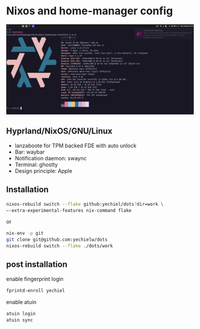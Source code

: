 # Nixos and home-manager config

![screenshot](images/screenshot.png)

## Hyprland/NixOS/GNU/Linux
- lanzaboote for TPM backed FDE with auto unlock
- Bar: waybar
- Notification daemon: swaync
- Terminal: ghostty
- Design principle: Apple

## Installation

```sh
nixos-rebuild switch --flake github:yechiel/dots?dir=work \
–-extra-experimental-features nix-command flake
```

or

```sh
nix-env -p git
git clone git@github.com:yechielw/dots 
nixos-rebuild switch --flake ./dots/work
```

## post installation

enable fingerprint login

```sh
fprintd-enroll yechiel
```

enable atuin

```sh
atuin login
atuin sync
```
